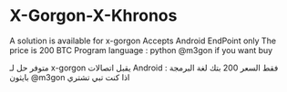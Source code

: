 # X-Gorgon-X-Khronos

A solution is available for x-gorgon Accepts Android EndPoint only The price is 200 BTC
Program language : python
@m3gon if you want buy

متوفر حل لـ x-gorgon
يقبل اتصالات Android فقط
السعر 200 بتك
لغة البرمجة : بايثون
@m3gon اذا كنت تبي تشتري
